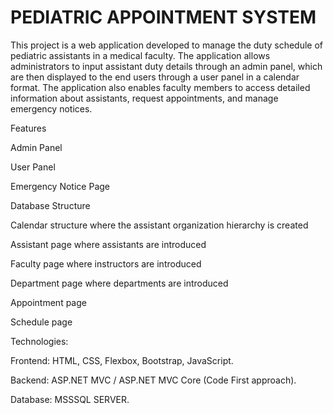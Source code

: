 # PEDIATRIC APPOINTMENT SYSTEM
This project is a web application developed to manage the duty schedule of pediatric assistants in a medical faculty. The application allows administrators to input assistant duty details through an admin panel, which are then displayed to the end users through a user panel in a calendar format. The application also enables faculty members to access detailed information about assistants, request appointments, and manage emergency notices.

Features

Admin Panel

User Panel

Emergency Notice Page

Database Structure

Calendar structure where the assistant organization hierarchy is created

Assistant page where assistants are introduced

Faculty page where instructors are introduced

Department page where departments are introduced

Appointment page

Schedule page

Technologies:

Frontend: HTML, CSS, Flexbox, Bootstrap, JavaScript.

Backend: ASP.NET MVC / ASP.NET MVC Core (Code First approach).

Database: MSSSQL SERVER.

